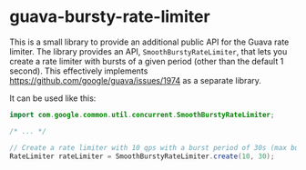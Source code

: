 # guava-bursty-rate-limiter

This is a small library to provide an additional public API for the Guava rate limiter. The library provides an API, `SmoothBurstyRateLimiter`, that lets you create a rate limiter with bursts of a given period (other than the default 1 second). This effectively implements https://github.com/google/guava/issues/1974 as a separate library.

It can be used like this:

```java
import com.google.common.util.concurrent.SmoothBurstyRateLimiter;

/* ... */

// Create a rate limiter with 10 qps with a burst period of 30s (max burst of 300).
RateLimiter rateLimiter = SmoothBurstyRateLimiter.create(10, 30);

```
